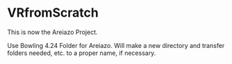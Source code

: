 # VRfromScratch


This is now the Areiazo Project.

Use Bowling 4.24 Folder for Areiazo.  Will make a new directory and transfer folders needed, etc. to a proper name, if necessary.
